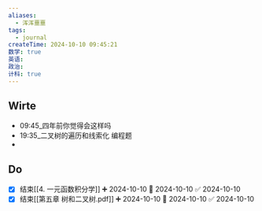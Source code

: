 ```yaml
---
aliases:
  - 浑浑噩噩
tags:
  - journal
createTime: 2024-10-10 09:45:21
数学: true
英语: 
政治: 
计科: true
---
```

## Wirte
- 09:45_四年前你觉得会这样吗
- 19:35_二叉树的遍历和线索化 编程题
- 
## Do
- [x] 结束[[4. 一元函数积分学]] ➕ 2024-10-10 📅 2024-10-10 ✅ 2024-10-10
- [x] 结束[[第五章 树和二叉树.pdf]] ➕ 2024-10-10 📅 2024-10-10 ✅ 2024-10-10
